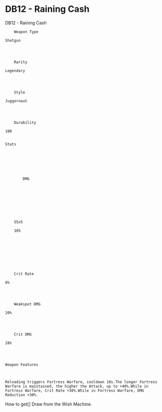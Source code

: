 # DB12 - Raining Cash

DB12 - Raining Cash


	
		
		
	
	



	
		Weapon Type
	
	Shotgun



	
		Rarity
	
	Legendary



	
		Style
	
	Juggernaut



	
		Durability
	
	100


	Stats

	
	
	
	
		
		
			DMG
		
			 
		
		
	
	
	
	
	
		55x5
	
		105
	
	
	





	
		Crit Rate
	
	8%



	
		Weakspot DMG
	
	20%



	
		Crit DMG
	
	28%




	Weapon Features


	
	Reloading triggers Fortress Warfare, cooldown 10s.The longer Fortress Warfare is maintained, the higher the Attack, up to +40%.While in Fortress Warfare, Crit Rate +30%.While in Fortress Warfare, DMG Reduction +30%.







How to get[]
Draw from the Wish Machine.
